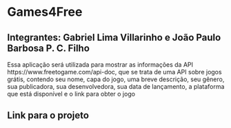 # Games4Free
## Integrantes: Gabriel Lima Villarinho e João Paulo Barbosa P. C. Filho
<p>Essa aplicação será utilizada para mostrar as informações da API https://www.freetogame.com/api-doc, que se trata de uma API sobre jogos grátis, contendo seu nome, capa do jogo, uma breve descrição, seu gênero, sua publicadora, sua desenvolvedora, sua data de lançamento, a plataforma que está disponível e o link para obter o jogo </p>

## Link para o projeto
